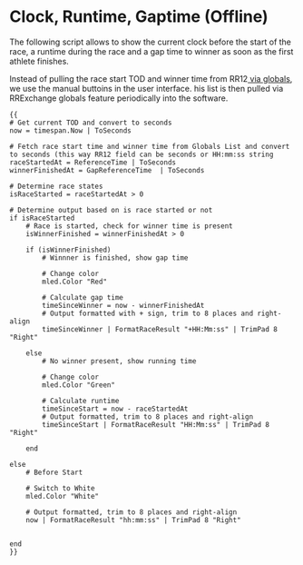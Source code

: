 # Clock, Runtime, Gaptime (Offline)

The following script allows to show the current clock before the start of the race, a runtime during the race and a gap time to winner as soon as the first athlete finishes.&#x20;

Instead of pulling the race start TOD and winner time from RR12[ via globals](clock-runtime-gaptime-globals.md), we use the manual buttoins in the user interface. his list is then pulled via RRExchange globals feature periodically into the software.

```
{{
# Get current TOD and convert to seconds
now = timespan.Now | ToSeconds

# Fetch race start time and winner time from Globals List and convert to seconds (this way RR12 field can be seconds or HH:mm:ss string
raceStartedAt = ReferenceTime | ToSeconds
winnerFinishedAt = GapReferenceTime  | ToSeconds

# Determine race states
isRaceStarted = raceStartedAt > 0

# Determine output based on is race started or not
if isRaceStarted 
    # Race is started, check for winner time is present    
    isWinnerFinished = winnerFinishedAt > 0

    if (isWinnerFinished)
        # Winnner is finished, show gap time

        # Change color
        mled.Color "Red"

        # Calculate gap time
        timeSinceWinner = now - winnerFinishedAt
        # Output formatted with + sign, trim to 8 places and right-align
        timeSinceWinner | FormatRaceResult "+HH:Mm:ss" | TrimPad 8 "Right"

    else 
        # No winner present, show running time

        # Change color
        mled.Color "Green"

        # Calculate runtime
        timeSinceStart = now - raceStartedAt
        # Output formatted, trim to 8 places and right-align
        timeSinceStart | FormatRaceResult "HH:Mm:ss" | TrimPad 8 "Right"

    end

else 
    # Before Start

    # Switch to White
    mled.Color "White"

    # Output formatted, trim to 8 places and right-align
    now | FormatRaceResult "hh:mm:ss" | TrimPad 8 "Right"


end
}}
```
